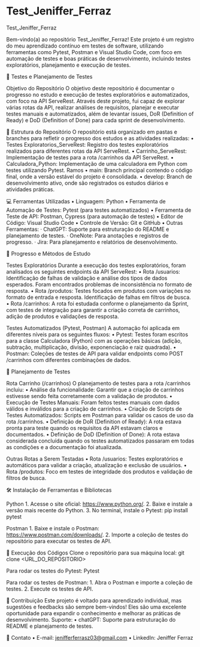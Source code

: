 ﻿# Test_Jeniffer_Ferraz

Test_Jeniffer_Ferraz

Bem-vindo(a) ao repositório Test_Jeniffer_Ferraz!
Este projeto é um registro do meu aprendizado contínuo em testes de software, utilizando ferramentas como Pytest, Postman e Visual Studio Code, com foco em automação de testes e boas práticas de desenvolvimento, incluindo testes exploratórios, planejamento e execução de testes.

🤖 Testes e Planejamento de Testes

Objetivo do Repositório
O objetivo deste repositório é documentar o progresso no estudo e execução de testes exploratórios e automatizados, com foco na API ServeRest. Através deste projeto, fui capaz de explorar várias rotas da API, realizar análises de requisitos, planejar e executar testes manuais e automatizados, além de levantar issues, DoR (Definition of Ready) e DoD (Definition of Done) para cada sprint de desenvolvimento.

📂 Estrutura do Repositório
O repositório está organizado em pastas e branches para refletir o progresso dos estudos e as atividades realizadas:
	• Testes Exploratorios_ServeRest: Registro dos testes exploratórios realizados para diferentes rotas da API ServeRest.
	• Carrinho_ServeRest: Implementação de testes para a rota /carrinhos da API ServeRest.
	• Calculadora_Python: Implementação de uma calculadora em Python com testes utilizando Pytest.
Ramos
	• main: Branch principal contendo o código final, onde a versão estável do projeto é consolidada.
	• develop: Branch de desenvolvimento ativo, onde são registrados os estudos diários e atividades práticas.

💻 Ferramentas Utilizadas
	• Linguagem: Python
	• Ferramenta de Automação de Testes: Pytest (para testes automatizados)
	• Ferramenta de Teste de API: Postman, Cypress (para automação de testes)
	• Editor de Código: Visual Studio Code
	• Controle de Versão: Git e GitHub
	• Outras Ferramentas:
		· ChatGPT: Suporte para estruturação do README e planejamento de testes.
		· OneNote: Para anotações e registros de progresso.
		· Jira: Para planejamento e relatórios de desenvolvimento.

🚀 Progresso e Métodos de Estudo

Testes Exploratórios
Durante a execução dos testes exploratórios, foram analisados os seguintes endpoints da API ServeRest:
	• Rota /usuarios: Identificação de falhas de validação e análise dos tipos de dados esperados. Foram encontrados problemas de inconsistência no formato de resposta.
	• Rota /produtos: Testes focados em produtos com variações no formato de entrada e resposta. Identificação de falhas em filtros de busca.
	• Rota /carrinhos: A rota foi estudada conforme o planejamento da Sprint, com testes de integração para garantir a criação correta de carrinhos, adição de produtos e validações de resposta.

Testes Automatizados (Pytest, Postman)
A automação foi aplicada em diferentes níveis para os seguintes fluxos:
	• Pytest: Testes foram escritos para a classe Calculadora (Python) com as operações básicas (adição, subtração, multiplicação, divisão, exponenciação e raiz quadrada).
	• Postman: Coleções de testes de API para validar endpoints como POST /carrinhos com diferentes combinações de dados.

📄 Planejamento de Testes

Rota Carrinho (/carrinhos)
O planejamento de testes para a rota /carrinhos incluiu:
	• Análise da funcionalidade: Garantir que a criação de carrinhos estivesse sendo feita corretamente com a validação de produtos.
	• Execução de Testes Manuais: Foram feitos testes manuais com dados válidos e inválidos para a criação de carrinhos.
	• Criação de Scripts de Testes Automatizados: Scripts em Postman  para validar os casos de uso da rota /carrinhos.
	• Definição de DoR (Definition of Ready): A rota estava pronta para teste quando os requisitos da API estavam claros e documentados.
	• Definição de DoD (Definition of Done): A rota estava considerada concluída quando os testes automatizados passaram em todas as condições e a documentação foi atualizada.
	
Outras Rotas a Serem Testadas
	• Rota /usuarios: Testes exploratórios e automáticos para validar a criação, atualização e exclusão de usuários.
	• Rota /produtos: Foco em testes de integridade dos produtos e validação de filtros de busca.

🛠 Instalação de Ferramentas e Bibliotecas

Python
	1. Acesse o site oficial: https://www.python.org/.
	2. Baixe e instale a versão mais recente do Python.
	3. No terminal, instale o Pytest:
pip install pytest


Postman
	1. Baixe e instale o Postman: https://www.postman.com/downloads/.
	2. Importe a coleção de testes do repositório para executar os testes de API.
	

📝 Execução dos Códigos
Clone o repositório para sua máquina local:
git clone <URL_DO_REPOSITORIO>

Para rodar os testes do Pytest:
Pytest

Para rodar os testes de Postman:
	1. Abra o Postman e importe a coleção de testes.
	2. Execute os testes de API.
	

🤝 Contribuição
Este projeto é voltado para aprendizado individual, mas sugestões e feedbacks são sempre bem-vindos! Eles são uma excelente oportunidade para expandir o conhecimento e melhorar as práticas de desenvolvimento.
Suporte:
	• chatGPT: Suporte para estruturação do README e planejamento de testes.

📧 Contato
	• E-mail: jenifferferrasz03@gmail.com
	• LinkedIn: Jeniffer Ferraz

